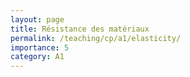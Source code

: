 ```yaml
---
layout: page
title: Résistance des matériaux
permalink: /teaching/cp/a1/elasticity/
importance: 5
category: A1
---
```


